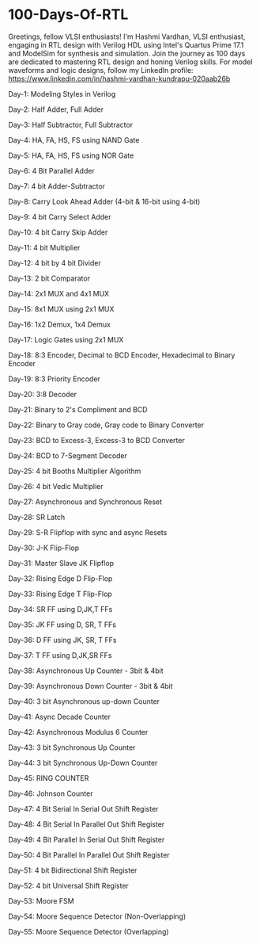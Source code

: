 # 100-Days-Of-RTL
Greetings, fellow VLSI enthusiasts! I'm Hashmi Vardhan,  VLSI enthusiast, engaging in RTL design with Verilog HDL using Intel's Quartus Prime 17.1 and ModelSim for synthesis and simulation. Join the journey as 100 days are dedicated to mastering RTL design and honing Verilog skills. For model waveforms and logic designs, follow my LinkedIn profile: https://www.linkedin.com/in/hashmi-vardhan-kundrapu-020aab26b

Day-1: Modeling Styles in Verilog

Day-2: Half Adder, Full Adder

Day-3: Half Subtractor, Full Subtractor

Day-4: HA, FA, HS, FS using NAND Gate

Day-5: HA, FA, HS, FS using NOR Gate

Day-6: 4 Bit Parallel Adder

Day-7: 4 bit Adder-Subtractor

Day-8: Carry Look Ahead Adder (4-bit & 16-bit using 4-bit)

Day-9: 4 bit Carry Select Adder

Day-10: 4 bit Carry Skip Adder

Day-11: 4 bit Multiplier

Day-12: 4 bit by 4 bit Divider

Day-13: 2 bit Comparator

Day-14: 2x1 MUX and 4x1 MUX

Day-15: 8x1 MUX using 2x1 MUX

Day-16: 1x2 Demux, 1x4 Demux

Day-17: Logic Gates using 2x1 MUX

Day-18: 8:3 Encoder, Decimal to BCD Encoder, Hexadecimal to Binary Encoder

Day-19: 8:3 Priority Encoder

Day-20: 3:8 Decoder

Day-21: Binary to 2's Compliment and BCD

Day-22: Binary to Gray code, Gray code to Binary Converter

Day-23: BCD to Excess-3, Excess-3  to BCD Converter

Day-24: BCD to 7-Segment Decoder

Day-25: 4 bit Booths Multiplier Algorithm

Day-26: 4 bit Vedic Multiplier

Day-27: Asynchronous and Synchronous Reset

Day-28: SR Latch

Day-29: S-R Flipflop with sync and async Resets

Day-30: J-K Flip-Flop

Day-31: Master Slave JK Flipflop

Day-32: Rising Edge D Flip-Flop

Day-33: Rising Edge T Flip-Flop

Day-34: SR FF using D,JK,T FFs

Day-35: JK FF using D, SR, T FFs

Day-36: D FF using JK, SR, T FFs

Day-37: T FF using D,JK,SR FFs

Day-38: Asynchronous Up Counter - 3bit & 4bit

Day-39: Asynchronous Down Counter - 3bit & 4bit

Day-40: 3 bit Asynchronous up-down Counter

Day-41: Async Decade Counter

Day-42: Asynchronous Modulus 6 Counter

Day-43: 3 bit Synchronous Up Counter

Day-44: 3 bit Synchronous Up-Down Counter

Day-45: RING COUNTER

Day-46: Johnson Counter

Day-47: 4 Bit Serial In Serial Out Shift Register

Day-48: 4 Bit Serial In Parallel Out Shift Register

Day-49: 4 Bit Parallel In Serial Out Shift Register

Day-50: 4 Bit Parallel In Parallel Out Shift Register

Day-51: 4 bit Bidirectional Shift Register

Day-52: 4 bit Universal Shift Register

Day-53: Moore FSM

Day-54: Moore Sequence Detector (Non-Overlapping)

Day-55: Moore Sequence Detector (Overlapping)














